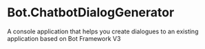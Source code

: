 # Bot.ChatbotDialogGenerator
A console application that helps you create dialogues to an existing application based on Bot Framework V3

